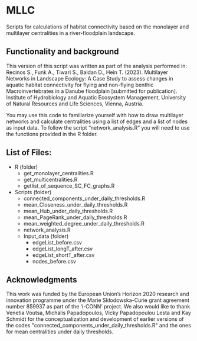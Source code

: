 # MLLC

Scripts for calculations of habitat connectivity based on the monolayer and multilayer centralities in a river-floodplain landscape.

## Functionality and background

This version of this script was written as part of the analysis performed in: Recinos S., Funk A., Tiwari S., Baldan D., Hein T. (2023). Multilayer Networks in Landscape Ecology: A Case Study to assess changes in aquatic habitat connectivity for flying and non-flying benthic Macroinvertebrates in a Danube floodplain [submitted for publication]. Institute of Hydrobiology and Aquatic Ecosystem Management, University of Natural Resources and Life Sciences, Vienna, Austria.

You may use this code to familiarize yourself with how to draw multilayer networks and calculate centralities using a list of edges and a list of nodes as input data. To follow the script “network_analysis.R” you will need to use the functions provided in the R folder.

## List of Files:

* R (folder)
  * get_monolayer_centralities.R
  * get_multicentralities.R
  * getlist_of_sequence_SC_FC_graphs.R
* Scripts (folder)
  * connected_components_under_daily_thresholds.R
  * mean_Closeness_under_daily_thresholds.R
  * mean_Hub_under_daily_thresholds.R
  * mean_PageRank_under_daily_thresholds.R
  * mean_weighted_degree_under_daily_thresholds.R
  * network_analysis.R
  * Input_data (folder)
    * edgeList_before.csv
    * edgeList_longT_after.csv
    * edgeList_shortT_after.csv
    * nodes_before.csv


## Acknowledgments

This work was funded by the European Union’s Horizon 2020 research and innovation programme under the Marie Skłodowska-Curie grant agreement number 859937 as part of the ‘i-CONN’ project. We also would like to thank Venetia Voutsa, Michalis Papadopoulos, Vicky Papadopoulou Lesta and Kay Schmidt for the conceptualization and development of earlier versions of the codes "connected_components_under_daily_thresholds.R" and the ones for mean centralities under daily thresholds.

